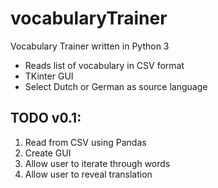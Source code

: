 # vocabularyTrainer
Vocabulary Trainer written in Python 3

* Reads list of vocabulary in CSV format
* TKinter GUI
* Select Dutch or German as source language

## TODO v0.1:
1. Read from CSV using Pandas
2. Create GUI
3. Allow user to iterate through words
4. Allow user to reveal translation